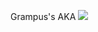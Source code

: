 Grampus's AKA 
![](https://upload.wikimedia.org/wikipedia/commons/thumb/d/d3/Grampus_griseus_for_Edward_Drinker_Cope.jpg/250px-Grampus_griseus_for_Edward_Drinker_Cope.jpg)

